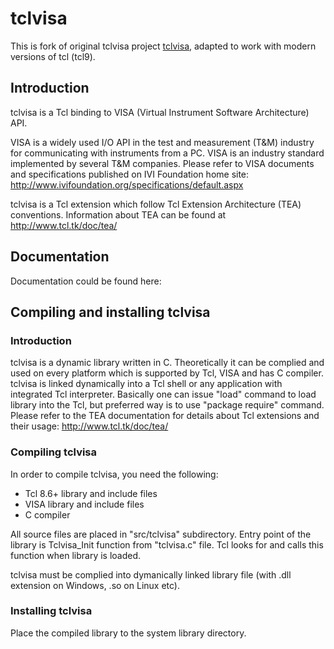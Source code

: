 # tclvisa

This is fork of original tclvisa project [tclvisa](https://tclvisa.sourceforge.net/), adapted to work with modern
versions of tcl (tcl9).

## Introduction

tclvisa is a Tcl binding to VISA (Virtual Instrument Software Architecture) API.

VISA is a widely used I/O API in the test and measurement (T&M) industry for communicating with instruments from a
PC. VISA is an industry standard implemented by several T&M companies. Please refer to VISA documents and specifications
published on IVI Foundation home site: http://www.ivifoundation.org/specifications/default.aspx

tclvisa is a Tcl extension which follow Tcl Extension Architecture (TEA) conventions. Information about TEA can be found
at http://www.tcl.tk/doc/tea/

## Documentation

Documentation could be found here: 

## Compiling and installing tclvisa

### Introduction

tclvisa is a dynamic library written in C. Theoretically it can be complied and used on every platform which is
supported by Tcl, VISA and has C compiler.  tclvisa is linked dynamically into a Tcl shell or any application with
integrated Tcl interpreter. Basically one can issue "load" command to load library into the Tcl, but preferred way is to
use "package require" command.  Please refer to the TEA documentation for details about Tcl extensions and their usage:
http://www.tcl.tk/doc/tea/

### Compiling tclvisa

In order to compile tclvisa, you need the following:

- Tcl 8.6+ library and include files
- VISA library and include files
- C compiler

All source files are placed in "src/tclvisa" subdirectory. Entry point of the library is Tclvisa_Init function from
"tclvisa.c" file. Tcl looks for and calls this function when library is loaded.

tclvisa must be complied into dymanically linked library file (with .dll extension on Windows, .so on Linux etc).

### Installing tclvisa

Place the compiled library to the system library directory.


